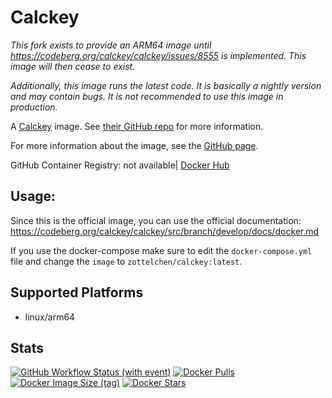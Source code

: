 # Calckey

_This fork exists to provide an ARM64 image until https://codeberg.org/calckey/calckey/issues/8555 is implemented. This image will then cease to exist._

_Additionally, this image runs the latest code. It is basically a nightly version and may contain bugs. It is not recommended to use this image in production._

A [Calckey](https://codeberg.org/calckey/calckey) image. See [their GitHub repo](https://codeberg.org/calckey/calckey) for more information.

For more information about the image, see the [GitHub page](https://github.com/Zottelchen/docker-container/calckey).

GitHub Container Registry: not available| [Docker Hub](https://hub.docker.com/r/zottelchen/calckey)

## Usage:

Since this is the official image, you can use the official documentation: https://codeberg.org/calckey/calckey/src/branch/develop/docs/docker.md

If you use the docker-compose make sure to edit the `docker-compose.yml` file and change the `image` to `zottelchen/calckey:latest`.

## Supported Platforms

- linux/arm64

## Stats

[![GitHub Workflow Status (with event)](https://img.shields.io/github/actions/workflow/status/zottelchen/docker-container/calckey.yml?logo=github)](https://github.com/Zottelchen/docker-container/actions/workflows/calckey.yml)
[![Docker Pulls](https://img.shields.io/docker/pulls/zottelchen/calckey?logo=docker)](https://hub.docker.com/r/zottelchen/calckey)
[![Docker Image Size (tag)](https://img.shields.io/docker/image-size/zottelchen/calckey/latest?logo=docker)](https://hub.docker.com/r/zottelchen/calckey)
[![Docker Stars](https://img.shields.io/docker/stars/zottelchen/calckey?label=%E2%AD%90%20DOCKER%20STARS)](https://hub.docker.com/r/zottelchen/calckey)

